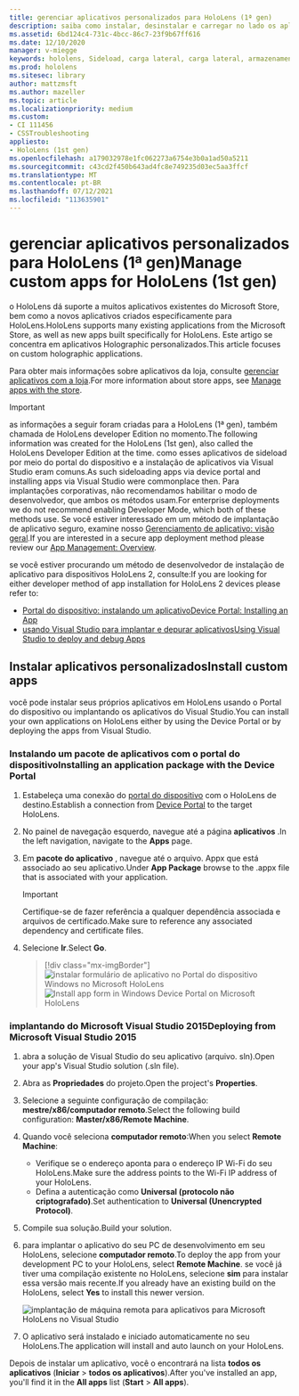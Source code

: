 ```yaml
---
title: gerenciar aplicativos personalizados para HoloLens (1ª gen)
description: saiba como instalar, desinstalar e carregar no lado os aplicativos holographic personalizados em dispositivos HoloLens usando o Portal do dispositivo e o Visual Studio.
ms.assetid: 6bd124c4-731c-4bcc-86c7-23f9b67ff616
ms.date: 12/10/2020
manager: v-miegge
keywords: hololens, Sideload, carga lateral, carga lateral, armazenamento, UWP, aplicativo, instalação
ms.prod: hololens
ms.sitesec: library
author: mattzmsft
ms.author: mazeller
ms.topic: article
ms.localizationpriority: medium
ms.custom:
- CI 111456
- CSSTroubleshooting
appliesto:
- HoloLens (1st gen)
ms.openlocfilehash: a179032978e1fc062273a6754e3b0a1ad50a5211
ms.sourcegitcommit: c43cd2f450b643ad4fc8e749235d03ec5aa3ffcf
ms.translationtype: MT
ms.contentlocale: pt-BR
ms.lasthandoff: 07/12/2021
ms.locfileid: "113635901"
---
```

# <a name="manage-custom-apps-for-hololens-1st-gen"></a><span data-ttu-id="ab9c5-104">gerenciar aplicativos personalizados para HoloLens (1ª gen)</span><span class="sxs-lookup"><span data-stu-id="ab9c5-104">Manage custom apps for HoloLens (1st gen)</span></span>

<span data-ttu-id="ab9c5-105">o HoloLens dá suporte a muitos aplicativos existentes do Microsoft Store, bem como a novos aplicativos criados especificamente para HoloLens.</span><span class="sxs-lookup"><span data-stu-id="ab9c5-105">HoloLens supports many existing applications from the Microsoft Store, as well as new apps built specifically for HoloLens.</span></span> <span data-ttu-id="ab9c5-106">Este artigo se concentra em aplicativos Holographic personalizados.</span><span class="sxs-lookup"><span data-stu-id="ab9c5-106">This article focuses on custom holographic applications.</span></span>  

<span data-ttu-id="ab9c5-107">Para obter mais informações sobre aplicativos da loja, consulte [gerenciar aplicativos com a loja](holographic-store-apps.md).</span><span class="sxs-lookup"><span data-stu-id="ab9c5-107">For more information about store apps, see [Manage apps with the store](holographic-store-apps.md).</span></span>

> [!IMPORTANT]
> <span data-ttu-id="ab9c5-108">as informações a seguir foram criadas para a HoloLens (1ª gen), também chamada de HoloLens developer Edition no momento.</span><span class="sxs-lookup"><span data-stu-id="ab9c5-108">The following information was created for the HoloLens (1st gen), also called the HoloLens Developer Edition at the time.</span></span> <span data-ttu-id="ab9c5-109">como esses aplicativos de sideload por meio do portal do dispositivo e a instalação de aplicativos via Visual Studio eram comuns.</span><span class="sxs-lookup"><span data-stu-id="ab9c5-109">As such sideloading apps via device portal and installing apps via Visual Studio were commonplace then.</span></span> <span data-ttu-id="ab9c5-110">Para implantações corporativas, não recomendamos habilitar o modo de desenvolvedor, que ambos os métodos usam.</span><span class="sxs-lookup"><span data-stu-id="ab9c5-110">For enterprise deployments we do not recommend enabling Developer Mode, which both of these methods use.</span></span> <span data-ttu-id="ab9c5-111">Se você estiver interessado em um método de implantação de aplicativo seguro, examine nosso [Gerenciamento de aplicativo: visão geral](app-deploy-overview.md).</span><span class="sxs-lookup"><span data-stu-id="ab9c5-111">If you are interested in a secure app deployment method please review our [App Management: Overview](app-deploy-overview.md).</span></span>
>
> <span data-ttu-id="ab9c5-112">se você estiver procurando um método de desenvolvedor de instalação de aplicativo para dispositivos HoloLens 2, consulte:</span><span class="sxs-lookup"><span data-stu-id="ab9c5-112">If you are looking for either developer method of app installation for HoloLens 2 devices please refer to:</span></span>
>
> - [<span data-ttu-id="ab9c5-113">Portal do dispositivo: instalando um aplicativo</span><span class="sxs-lookup"><span data-stu-id="ab9c5-113">Device Portal: Installing an App</span></span>](/windows/mixed-reality/develop/platform-capabilities-and-apis/using-the-windows-device-portal#installing-an-app)
> - [<span data-ttu-id="ab9c5-114">usando Visual Studio para implantar e depurar aplicativos</span><span class="sxs-lookup"><span data-stu-id="ab9c5-114">Using Visual Studio to deploy and debug Apps</span></span>](/windows/mixed-reality/develop/platform-capabilities-and-apis/using-visual-studio)

## <a name="install-custom-apps"></a><span data-ttu-id="ab9c5-115">Instalar aplicativos personalizados</span><span class="sxs-lookup"><span data-stu-id="ab9c5-115">Install custom apps</span></span>

<span data-ttu-id="ab9c5-116">você pode instalar seus próprios aplicativos em HoloLens usando o Portal do dispositivo ou implantando os aplicativos do Visual Studio.</span><span class="sxs-lookup"><span data-stu-id="ab9c5-116">You can install your own applications on HoloLens either by using the Device Portal or by deploying the apps from Visual Studio.</span></span>

### <a name="installing-an-application-package-with-the-device-portal"></a><span data-ttu-id="ab9c5-117">Instalando um pacote de aplicativos com o portal do dispositivo</span><span class="sxs-lookup"><span data-stu-id="ab9c5-117">Installing an application package with the Device Portal</span></span>

1. <span data-ttu-id="ab9c5-118">Estabeleça uma conexão do [portal do dispositivo](/windows/mixed-reality/using-the-windows-device-portal) com o HoloLens de destino.</span><span class="sxs-lookup"><span data-stu-id="ab9c5-118">Establish a connection from [Device Portal](/windows/mixed-reality/using-the-windows-device-portal) to the target HoloLens.</span></span>

1. <span data-ttu-id="ab9c5-119">No painel de navegação esquerdo, navegue até a página **aplicativos** .</span><span class="sxs-lookup"><span data-stu-id="ab9c5-119">In the left navigation, navigate to the **Apps** page.</span></span>

1. <span data-ttu-id="ab9c5-120">Em **pacote do aplicativo** , navegue até o arquivo. Appx que está associado ao seu aplicativo.</span><span class="sxs-lookup"><span data-stu-id="ab9c5-120">Under **App Package** browse to the .appx file that is associated with your application.</span></span>

   > [!IMPORTANT]
   > <span data-ttu-id="ab9c5-121">Certifique-se de fazer referência a qualquer dependência associada e arquivos de certificado.</span><span class="sxs-lookup"><span data-stu-id="ab9c5-121">Make sure to reference any associated dependency and certificate files.</span></span>

1. <span data-ttu-id="ab9c5-122">Selecione **Ir**.</span><span class="sxs-lookup"><span data-stu-id="ab9c5-122">Select **Go**.</span></span>

   > [!div class="mx-imgBorder"]
   > <span data-ttu-id="ab9c5-123">![instalar formulário de aplicativo no Portal do dispositivo Windows no Microsoft HoloLens](images/deviceportal-appmanager.jpg)</span><span class="sxs-lookup"><span data-stu-id="ab9c5-123">![Install app form in Windows Device Portal on Microsoft HoloLens](images/deviceportal-appmanager.jpg)</span></span>

### <a name="deploying-from-microsoft-visual-studio-2015"></a><span data-ttu-id="ab9c5-124">implantando do Microsoft Visual Studio 2015</span><span class="sxs-lookup"><span data-stu-id="ab9c5-124">Deploying from Microsoft Visual Studio 2015</span></span>

1. <span data-ttu-id="ab9c5-125">abra a solução de Visual Studio do seu aplicativo (arquivo. sln).</span><span class="sxs-lookup"><span data-stu-id="ab9c5-125">Open your app's Visual Studio solution (.sln file).</span></span>

1. <span data-ttu-id="ab9c5-126">Abra as **Propriedades** do projeto.</span><span class="sxs-lookup"><span data-stu-id="ab9c5-126">Open the project's **Properties**.</span></span>

1. <span data-ttu-id="ab9c5-127">Selecione a seguinte configuração de compilação: **mestre/x86/computador remoto**.</span><span class="sxs-lookup"><span data-stu-id="ab9c5-127">Select the following build configuration: **Master/x86/Remote Machine**.</span></span>

1. <span data-ttu-id="ab9c5-128">Quando você seleciona **computador remoto**:</span><span class="sxs-lookup"><span data-stu-id="ab9c5-128">When you select **Remote Machine**:</span></span>
   - <span data-ttu-id="ab9c5-129">Verifique se o endereço aponta para o endereço IP Wi-Fi do seu HoloLens.</span><span class="sxs-lookup"><span data-stu-id="ab9c5-129">Make sure the address points to the Wi-Fi IP address of your HoloLens.</span></span>
   - <span data-ttu-id="ab9c5-130">Defina a autenticação como **Universal (protocolo não criptografado)**.</span><span class="sxs-lookup"><span data-stu-id="ab9c5-130">Set authentication to **Universal (Unencrypted Protocol)**.</span></span>
   
1. <span data-ttu-id="ab9c5-131">Compile sua solução.</span><span class="sxs-lookup"><span data-stu-id="ab9c5-131">Build your solution.</span></span>

1. <span data-ttu-id="ab9c5-132">para implantar o aplicativo do seu PC de desenvolvimento em seu HoloLens, selecione **computador remoto**.</span><span class="sxs-lookup"><span data-stu-id="ab9c5-132">To deploy the app from your development PC to your HoloLens, select **Remote Machine**.</span></span> <span data-ttu-id="ab9c5-133">se você já tiver uma compilação existente no HoloLens, selecione **sim** para instalar essa versão mais recente.</span><span class="sxs-lookup"><span data-stu-id="ab9c5-133">If you already have an existing build on the HoloLens, select **Yes** to install this newer version.</span></span>  

   ![implantação de máquina remota para aplicativos para Microsoft HoloLens no Visual Studio](images/vs2015-remotedeployment.jpg)  
   
1. <span data-ttu-id="ab9c5-135">O aplicativo será instalado e iniciado automaticamente no seu HoloLens.</span><span class="sxs-lookup"><span data-stu-id="ab9c5-135">The application will install and auto launch on your HoloLens.</span></span>

<span data-ttu-id="ab9c5-136">Depois de instalar um aplicativo, você o encontrará na lista **todos os aplicativos** (**Iniciar**  >  **todos os aplicativos**).</span><span class="sxs-lookup"><span data-stu-id="ab9c5-136">After you've installed an app, you'll find it in the **All apps** list (**Start** > **All apps**).</span></span>
